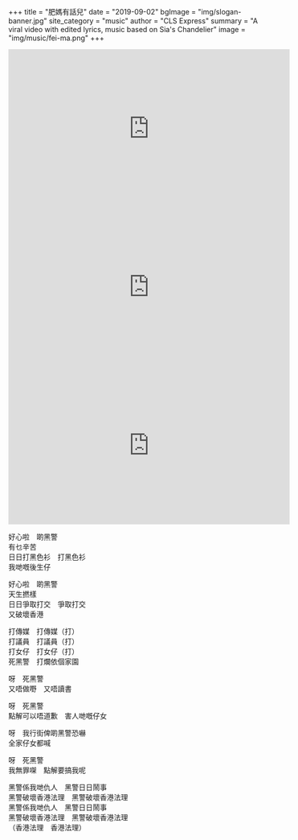 +++
title = "肥媽有話兒"
date = "2019-09-02"
bgImage = "img/slogan-banner.jpg"
site_category = "music"
author = "CLS Express"
summary = "A viral video with edited lyrics, music based on Sia's Chandelier"
image = "img/music/fei-ma.png"
+++

<iframe width="560" height="315" src="https://www.youtube.com/embed/nHzXk5bPmrQ" frameborder="0" allow="accelerometer; autoplay; encrypted-media; gyroscope; picture-in-picture" allowfullscreen></iframe>

<iframe width="560" height="315" src="https://www.youtube.com/embed/mCf3xuOH06o" frameborder="0" allow="accelerometer; autoplay; encrypted-media; gyroscope; picture-in-picture" allowfullscreen></iframe>

<iframe width="560" height="315" src="https://www.youtube.com/embed/VZ1xlmgQ0i4?start=78" frameborder="0" allow="accelerometer; autoplay; encrypted-media; gyroscope; picture-in-picture" allowfullscreen></iframe>

好心啦　啲黑警 <br>
有乜辛苦 <br>
日日打黑色衫　打黑色衫 <br>
我哋嘅後生仔 <br>

好心啦　啲黑警 <br>
天生撚樣 <br>
日日爭取打交　爭取打交 <br>
又破壞香港 <br>

打傳媒　打傳媒（打） <br>
打議員　打議員（打） <br>
打女仔　打女仔（打） <br>
死黑警　打爛依個家園 <br>

呀　死黑警 <br>
又唔做嘢　又唔讀書 <br>

呀　死黑警 <br>
點解可以唔道歉　害人哋嘅仔女 <br>

呀　我行街俾啲黑警恐嚇 <br>
全家仔女都喊 <br>

呀　死黑警 <br>
我無罪㗎　點解要搞我呢 <br>

黑警係我哋仇人　黑警日日鬧事 <br>
黑警破壞香港法理　黑警破壞香港法理 <br>
黑警係我哋仇人　黑警日日鬧事 <br>
黑警破壞香港法理　黑警破壞香港法理 <br>
（香港法理　香港法理）